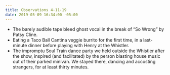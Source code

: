 ```yaml
---
title: Observations 4-11-19
date: 2019-05-09 16:34:00 -05:00
---
```


- The barely audible tape bleed ghost vocal in the break of “So Wrong” by Patsy Cline.
- Eating a Taco Ball Cantina veggie burrito for the first time, in a last-minute dinner before playing with Henry at the Whistler.
- The impromptu Soul Train dance party we held outside the Whistler after the show, inspired (and facilitated) by the person blasting house music out of their parked minivan. We stayed there, dancing and accosting strangers, for at least thirty minutes.